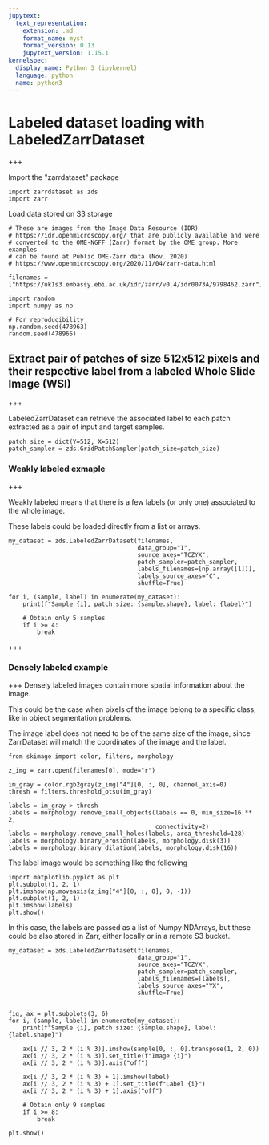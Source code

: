 ```yaml
---
jupytext:
  text_representation:
    extension: .md
    format_name: myst
    format_version: 0.13
    jupytext_version: 1.15.1
kernelspec:
  display_name: Python 3 (ipykernel)
  language: python
  name: python3
---
```


# Labeled dataset loading with LabeledZarrDataset

+++

Import the "zarrdataset" package

```{code-cell} ipython3
import zarrdataset as zds
import zarr
```

Load data stored on S3 storage

```{code-cell} ipython3
# These are images from the Image Data Resource (IDR) 
# https://idr.openmicroscopy.org/ that are publicly available and were 
# converted to the OME-NGFF (Zarr) format by the OME group. More examples
# can be found at Public OME-Zarr data (Nov. 2020)
# https://www.openmicroscopy.org/2020/11/04/zarr-data.html

filenames = ["https://uk1s3.embassy.ebi.ac.uk/idr/zarr/v0.4/idr0073A/9798462.zarr"]
```

```{code-cell} ipython3
import random
import numpy as np

# For reproducibility
np.random.seed(478963)
random.seed(478965)
```

## Extract pair of patches of size 512x512 pixels and their respective label from a labeled Whole Slide Image (WSI)

+++

LabeledZarrDataset can retrieve the associated label to each patch extracted as a pair of input and target samples.

```{code-cell} ipython3
patch_size = dict(Y=512, X=512)
patch_sampler = zds.GridPatchSampler(patch_size=patch_size)
```

### Weakly labeled exmaple

+++

Weakly labeled means that there is a few labels (or only one) associated to the whole image.

These labels could be loaded directly from a list or arrays.

```{code-cell} ipython3
my_dataset = zds.LabeledZarrDataset(filenames,
                                    data_group="1",
                                    source_axes="TCZYX",
                                    patch_sampler=patch_sampler,
                                    labels_filenames=[np.array([1])],
                                    labels_source_axes="C",
                                    shuffle=True)
```

```{code-cell} ipython3
for i, (sample, label) in enumerate(my_dataset):
    print(f"Sample {i}, patch size: {sample.shape}, label: {label}")

    # Obtain only 5 samples
    if i >= 4:
        break
```

+++

### Densely labeled example

+++
Densely labeled images contain more spatial information about the image.

This could be the case when pixels of the image belong to a specific class, like in object segmentation problems.

The image label does not need to be of the same size of the image, since ZarrDataset will match the coordinates of the image and the label.

```{code-cell} ipython3
from skimage import color, filters, morphology

z_img = zarr.open(filenames[0], mode="r")

im_gray = color.rgb2gray(z_img["4"][0, :, 0], channel_axis=0)
thresh = filters.threshold_otsu(im_gray)

labels = im_gray > thresh
labels = morphology.remove_small_objects(labels == 0, min_size=16 ** 2,
                                         connectivity=2)
labels = morphology.remove_small_holes(labels, area_threshold=128)
labels = morphology.binary_erosion(labels, morphology.disk(3))
labels = morphology.binary_dilation(labels, morphology.disk(16))
```

The label image would be something like the following

```{code-cell} ipython3
import matplotlib.pyplot as plt
plt.subplot(1, 2, 1)
plt.imshow(np.moveaxis(z_img["4"][0, :, 0], 0, -1))
plt.subplot(1, 2, 1)
plt.imshow(labels)
plt.show()
```

In this case, the labels are passed as a list of Numpy NDArrays, but these could be also stored in Zarr, either locally or in a remote S3 bucket.

```{code-cell} ipython3
my_dataset = zds.LabeledZarrDataset(filenames,
                                    data_group="1",
                                    source_axes="TCZYX",
                                    patch_sampler=patch_sampler,
                                    labels_filenames=[labels],
                                    labels_source_axes="YX",
                                    shuffle=True)
```

```{code-cell} ipython3

fig, ax = plt.subplots(3, 6)
for i, (sample, label) in enumerate(my_dataset):
    print(f"Sample {i}, patch size: {sample.shape}, label: {label.shape}")

    ax[i // 3, 2 * (i % 3)].imshow(sample[0, :, 0].transpose(1, 2, 0))
    ax[i // 3, 2 * (i % 3)].set_title(f"Image {i}")
    ax[i // 3, 2 * (i % 3)].axis("off")

    ax[i // 3, 2 * (i % 3) + 1].imshow(label)
    ax[i // 3, 2 * (i % 3) + 1].set_title(f"Label {i}")
    ax[i // 3, 2 * (i % 3) + 1].axis("off")

    # Obtain only 9 samples
    if i >= 8:
        break

plt.show()
```
